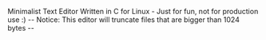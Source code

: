 Minimalist Text Editor Written in C for Linux - Just for fun, not for production use :) -- Notice: This editor will truncate files that are bigger than 1024 bytes --
